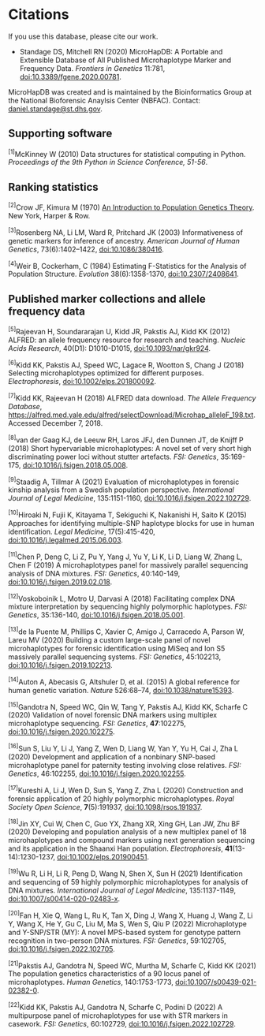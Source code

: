 # Citations

If you use this database, please cite our work.

- Standage DS,  Mitchell RN (2020) MicroHapDB: A Portable and Extensible Database of All Published Microhaplotype Marker and Frequency Data. *Frontiers in Genetics* 11:781, [doi:10.3389/fgene.2020.00781](https://doi.org/10.3389/fgene.2020.00781).

MicroHapDB was created and is maintained by the Bioinformatics Group at the National Bioforensic Anaylsis Center (NBFAC).
Contact: daniel.standage@st.dhs.gov.


## Supporting software

<sup>[1]</sup>McKinney W (2010) Data structures for statistical computing in Python. *Proceedings of the 9th Python in Science Conference, 51-56*.

## Ranking statistics

<sup>[2]</sup>Crow JF, Kimura M (1970) <u>An Introduction to Population Genetics Theory</u>. New York, Harper & Row.

<sup>[3]</sup>Rosenberg NA, Li LM, Ward R, Pritchard JK (2003) Informativeness of genetic markers for inference of ancestry. *American Journal of Human Genetics*, 73(6):1402–1422, [doi:10.1086/380416](https://doi.org/10.1086/380416).

<sup>[4]</sup>Weir B, Cockerham, C (1984) Estimating F-Statistics for the Analysis of Population Structure. *Evolution* 38(6):1358-1370, [doi:10.2307/2408641](https://doi.org/10.2307/2408641).

## Published marker collections and allele frequency data

<sup>[5]</sup>Rajeevan H, Soundararajan U, Kidd JR, Pakstis AJ, Kidd KK (2012) ALFRED: an allele frequency resource for research and teaching. *Nucleic Acids Research*, 40(D1): D1010-D1015, [doi:10.1093/nar/gkr924](https://doi.org/10.1093/nar/gkr924).

<sup>[6]</sup>Kidd KK, Pakstis AJ, Speed WC, Lagace R, Wootton S, Chang J (2018) Selecting microhaplotypes optimized for different purposes. *Electrophoresis*, [doi:10.1002/elps.201800092](https://doi.org/10.1002/elps.201800092).

<sup>[7]</sup>Kidd KK, Rajeevan H (2018) ALFRED data download. *The Allele Frequency Database*, https://alfred.med.yale.edu/alfred/selectDownload/Microhap_alleleF_198.txt. Accessed December 7, 2018.

<sup>[8]</sup>van der Gaag KJ, de Leeuw RH, Laros JFJ, den Dunnen JT, de Knijff P (2018) Short hypervariable microhaplotypes: A novel set of very short high discriminating power loci without stutter artefacts. *FSI: Genetics*, 35:169-175, [doi:10.1016/j.fsigen.2018.05.008](https://doi.org/10.1016/j.fsigen.2018.05.008).

<sup>[9]</sup>Staadig A, Tillmar A (2021) Evaluation of microhaplotypes in forensic kinship analysis from a Swedish population perspective. *International Journal of Legal Medicine*, 135:1151-1160, [doi:10.1016/j.fsigen.2022.102729](https://10.1016/j.fsigen.2022.102729).

<sup>[10]</sup>Hiroaki N, Fujii K, Kitayama T, Sekiguchi K, Nakanishi H, Saito K (2015) Approaches for identifying multiple-SNP haplotype blocks for use in human identification. *Legal Medicine*, 17(5):415-420, [doi:10.1016/j.legalmed.2015.06.003](https://doi.org/10.1016/j.legalmed.2015.06.003).

<sup>[11]</sup>Chen P, Deng C, Li Z, Pu Y, Yang J, Yu Y, Li K, Li D, Liang W, Zhang L, Chen F (2019) A microhaplotypes panel for massively parallel sequencing analysis of DNA mixtures. *FSI: Genetics*, 40:140-149, [doi:10.1016/j.fsigen.2019.02.018](https://doi.org/10.1016/j.fsigen.2019.02.018).

<sup>[12]</sup>Voskoboinik L, Motro U, Darvasi A (2018) Facilitating complex DNA mixture interpretation by sequencing highly polymorphic haplotypes. *FSI: Genetics*, 35:136-140, [doi:10.1016/j.fsigen.2018.05.001](https://doi.org/10.1016/j.fsigen.2018.05.001).

<sup>[13]</sup>de la Puente M, Phillips C, Xavier C, Amigo J, Carracedo A, Parson W, Lareu MV (2020) Building a custom large-scale panel of novel microhaplotypes for forensic identification using MiSeq and Ion S5 massively parallel sequencing systems. *FSI: Genetics*, 45:102213, [doi:10.1016/j.fsigen.2019.102213](https://doi.org/10.1016/j.fsigen.2019.102213).

<sup>[14]</sup>Auton A, Abecasis G, Altshuler D, et al. (2015) A global reference for human genetic variation. *Nature* 526:68–74, [doi:10.1038/nature15393](https://doi.org/10.1038/nature15393).

<sup>[15]</sup>Gandotra N, Speed WC, Qin W, Tang Y, Pakstis AJ, Kidd KK, Scharfe C (2020) Validation of novel forensic DNA markers using multiplex microhaplotype sequencing. *FSI: Genetics*, **47**:102275, [doi:10.1016/j.fsigen.2020.102275](https://doi.org/10.1016/j.fsigen.2020.102275).

<sup>[16]</sup>Sun S, Liu Y, Li J, Yang Z, Wen D, Liang W, Yan Y, Yu H, Cai J, Zha L (2020) Development and application of a nonbinary SNP-based microhaplotype panel for paternity testing involving close relatives. *FSI: Genetics*, 46:102255, [doi:10.1016/j.fsigen.2020.102255](https://doi.org/10.1016/j.fsigen.2020.102255).

<sup>[17]</sup>Kureshi A, Li J, Wen D, Sun S, Yang Z, Zha L (2020) Construction and forensic application of 20 highly polymorphic microhaplotypes. *Royal Society Open Science*, **7**(5):191937, [doi:10.1098/rsos.191937](https://doi.org/10.1098/rsos.191937).

<sup>[18]</sup>Jin XY, Cui W, Chen C, Guo YX, Zhang XR, Xing GH, Lan JW, Zhu BF (2020) Developing and population analysis of a new multiplex panel of 18 microhaplotypes and compound markers using next generation sequencing and its application in the Shaanxi Han population. *Electrophoresis*, **41**(13-14):1230-1237, [doi:10.1002/elps.201900451](https://doi.org/10.1002/elps.201900451).

<sup>[19]</sup>Wu R, Li H, Li R, Peng D, Wang N, Shen X, Sun H (2021) Identification and sequencing of 59 highly polymorphic microhaplotypes for analysis of DNA mixtures. *International Journal of Legal Medicine*, 135:1137-1149, [doi:10.1007/s00414-020-02483-x](https://doi.org/10.1007/s00414-020-02483-x).

<sup>[20]</sup>Fan H, Xie Q, Wang L, Ru K, Tan X, Ding J, Wang X, Huang J, Wang Z, Li Y, Wang X, He Y, Gu C, Liu M, Ma S, Wen S, Qiu P (2022) Microhaplotype and Y-SNP/STR (MY): A novel MPS-based system for genotype pattern recognition in two-person DNA mixtures. *FSI: Genetics*, 59:102705, [doi:10.1016/j.fsigen.2022.102705](https://doi.org/10.1016/j.fsigen.2022.102705).

<sup>[21]</sup>Pakstis AJ, Gandotra N, Speed WC, Murtha M, Scharfe C, Kidd KK (2021) The population genetics characteristics of a 90 locus panel of microhaplotypes. *Human Genetics*, 140:1753-1773, [doi:10.1007/s00439-021-02382-0](10.1007/s00439-021-02382-0).

<sup>[22]</sup>Kidd KK, Pakstis AJ, Gandotra N, Scharfe C, Podini D (2022) A multipurpose panel of microhaplotypes for use with STR markers in casework. *FSI: Genetics*, 60:102729, [doi:10.1016/j.fsigen.2022.102729](https://doi.org/10.1016/j.fsigen.2022.102729).
